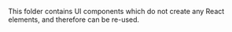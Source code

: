 This folder contains UI components which do not create any React elements, and
therefore can be re-used.
